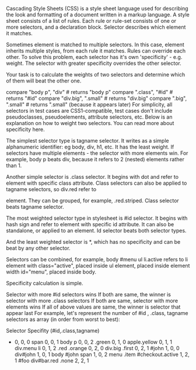 Cascading Style Sheets (CSS) is a style sheet language used for describing the look and formatting of a document written in a markup language. A style sheet consists of a list of rules. Each rule or rule-set consists of one or more selectors, and a declaration block. Selector describes which element it matches.

Sometimes element is matched to multiple selectors. In this case, element inherits multiple styles, from each rule it matches. Rules can override each other. To solve this problem, each selector has it's own 'specificity' - e.g. weight. The selector with greater specificity overrides the other selector.

Your task is to calculate the weights of two selectors and determine which of them will beat the other one.

compare "body p", "div" # returns "body p"
compare ".class", "#id" # returns "#id"
compare "div.big", ".small" # returns "div.big"
compare ".big", ".small" # returns ".small" (because it appears later)
For simplicity, all selectors in test cases are CSS1-compatible, test cases don't include pseudoclasses, pseudoelements, attribute selectors, etc. Below is an explanation on how to weight two selectors. You can read more about specificity here.

The simplest selector type is tagname selector. It writes as a simple alphanumeric identifier: eg body, div, h1, etc. It has the least weight. If selectors have multiple elements - the selector with more elements win. For example, body p beats div, because it refers to 2 (nested) elements rather than 1.

Another simple selector is .class selector. It begins with dot and refer to element with specific class attribute. Class selectors can also be applied to tagname selectors, so div.red refer to <div class="red"> element. They can be grouped, for example, .red.striped. Class selector beats tagname selector.

The most weighted selector type in stylesheet is #id selector. It begins with hash sign and refer to element with specific id attribute. It can also be standalone, or applied to an element. Id selector beats both selector types.

And the least weighted selector is *, which has no specificity and can be beat by any other selector.

Selectors can be combined, for example, body #menu ul li.active refers to li element with class="active", placed inside ul element, placed inside element width id="menu", placed inside body.

Specificity calculation is simple.

Selector with more #id selectors wins
If both are same, the winner is selector with more .class selectors
If both are same, selector with more elements wins
If all of above values are same, the winner is selector that appear last
For example, let's represent the number of #id , .class, tagname selectors as array (in order from worst to best):

Selector	Specifity (#id,.class,tagname)
*	0, 0, 0
span	0, 0, 1
body p	0, 0, 2
.green	0, 1, 0
apple.yellow	0, 1, 1
div.menu li	0, 1, 2
.red .orange	0, 2, 0
div.big .first	0, 2, 1
#john	1, 0, 0
div#john	1, 0, 1
body #john span	1, 0, 2
menu .item #checkout.active	1, 2, 1
#foo div#bar.red .none	2, 2, 1